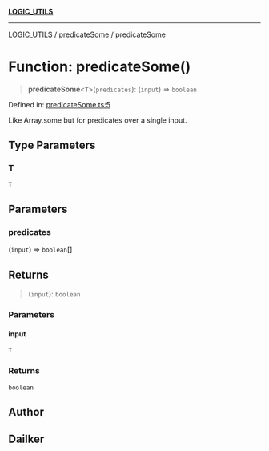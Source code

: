 [**LOGIC_UTILS**](../../README.md)

***

[LOGIC_UTILS](../../README.md) / [predicateSome](../README.md) / predicateSome

# Function: predicateSome()

> **predicateSome**\<`T`\>(`predicates`): (`input`) => `boolean`

Defined in: [predicateSome.ts:5](https://github.com/dailker/everyutil/blob/9ec04d41a381dab61073bf86e9abc70eaf55066d/src/logic/predicateSome.ts#L5)

Like Array.some but for predicates over a single input.

## Type Parameters

### T

`T`

## Parameters

### predicates

(`input`) => `boolean`[]

## Returns

> (`input`): `boolean`

### Parameters

#### input

`T`

### Returns

`boolean`

## Author

## Dailker
